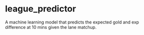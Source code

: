 # league_predictor
A machine learning model that predicts the expected gold and exp difference at 10 mins given the lane matchup.
